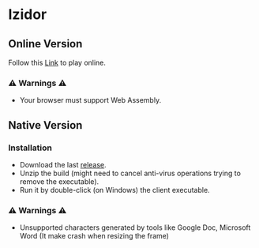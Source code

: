 # Izidor

## Online Version

Follow this [Link](https://evisualuser.github.io/izydor/) to play online.

### ⚠️ Warnings ⚠️

- Your browser must support Web Assembly. 

## Native Version

### Installation
- Download the last [release](https://github.com/eVisualUser/bellecour-gamebook/releases).
- Unzip the build (might need to cancel anti-virus operations trying to remove the executable).
- Run it by double-click (on Windows) the client executable.

### ⚠️ Warnings ⚠️

- Unsupported characters generated by tools like Google Doc, Microsoft Word (It make crash when resizing the frame)
